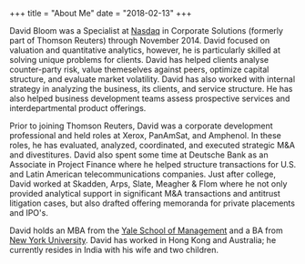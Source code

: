 +++
title = "About Me"
date = "2018-02-13"
+++

David Bloom was a Specialist at [Nasdaq](http://www.nasdaq.com) in Corporate Solutions (formerly part of Thomson Reuters) through November 2014. David focused on valuation and quantitative analytics, however, he is particularly skilled at solving unique problems for clients. David has helped clients analyse counter-party risk, value themeselves against peers, optimize capital structure, and evaluate market volatility. David has also worked with internal strategy in analyzing the business, its clients, and service structure. He has also helped business development teams assess prospective services and interdepartmental product offerings.

Prior to joining Thomson Reuters, David was a corporate development professional and held roles at Xerox, PanAmSat, and Amphenol. In these roles, he has evaluated, analyzed, coordinated, and executed strategic M&A and divestitures. David also spent some time at Deutsche Bank as an Associate in Project Finance where he helped structure transactions for U.S. and Latin American telecommunications companies. Just after college, David worked at Skadden, Arps, Slate, Meagher & Flom where he not only provided analytical support in significant M&A transactions and antitrust litigation cases, but also drafted offering memoranda for private placements and IPO's.

David holds an MBA from the [Yale School of Management](https://som.yale.edu) and a BA from [New York University](http://www.nyu.edu). David has worked in Hong Kong and Australia; he currently resides in India with his wife and two children.
